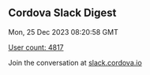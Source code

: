 ## Cordova Slack Digest
Mon, 25 Dec 2023 08:20:58 GMT

[User count: 4817](https://cordova.slack.com/)


Join the conversation at [slack.cordova.io](http://slack.cordova.io/)
